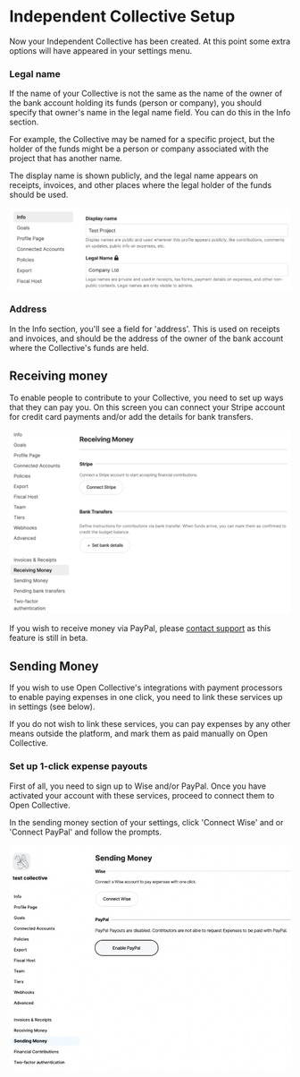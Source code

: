 # Independent Collective Setup

Now your Independent Collective has been created. At this point some extra options will have appeared in your settings menu.

### Legal name

If the name of your Collective is not the same as the name of the owner of the bank account holding its funds (person or company), you should specify that owner's name in the legal name field. You can do this in the Info section.&#x20;

For example, the Collective may be named for a specific project, but the holder of the funds might be a person or company associated with the project that has another name.

The display name is shown publicly, and the legal name appears on receipts, invoices, and other places where the legal holder of the funds should be used.

![](../.gitbook/assets/screen-shot-2021-09-30-at-2.47.23-pm.png)

### Address

In the Info section, you'll see a field for 'address'. This is used on receipts and invoices, and should be the address of the owner of the bank account where the Collective's funds are held.

## Receiving money

To enable people to contribute to your Collective, you need to set up ways that they can pay you. On this screen you can connect your Stripe account for credit card payments and/or add the details for bank transfers.

![](../.gitbook/assets/screen-shot-2021-09-30-at-2.43.14-pm.png)

If you wish to receive money via PayPal, please [contact support](mailto:support@opencollective.com) as this feature is still in beta.

## Sending Money

If you wish to use Open Collective's integrations with payment processors to enable paying expenses in one click, you need to link these services up in settings (see below).&#x20;

If you do not wish to link these services, you can pay expenses by any other means outside the platform, and mark them as paid manually on Open Collective.

### Set up 1-click expense payouts

First of all, you need to sign up to Wise and/or PayPal. Once you have activated your account with these services, proceed to connect them to Open Collective.

In the sending money section of your settings, click 'Connect Wise' and or 'Connect PayPal' and follow the prompts.

![](<../.gitbook/assets/Screen Shot 2022-01-26 at 5.00.18 PM.png>)
